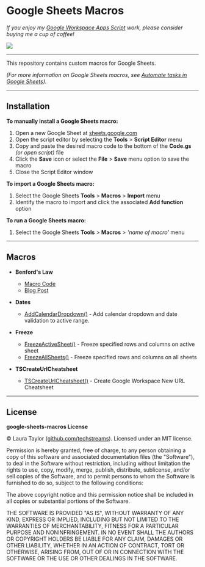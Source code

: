 # Google Sheets Macros

*If you enjoy my [Google Workspace Apps Script](https://developers.google.com/apps-script) work, please consider buying me a cup of coffee!* 


[![](https://techstreams.github.io/images/bmac.svg)](https://www.buymeacoffee.com/techstreams)

---

This repository contains custom macros for Google Sheets.

*(For more information on Google Sheets macros, see [Automate tasks in Google Sheets](https://support.google.com/docs/answer/7665004)).*

---

## Installation

**To manually install a Google Sheets macro:**

1. Open a new Google Sheet at [sheets.google.com](http://sheets.google.com/)
1. Open the script editor by selecting the **Tools** > **Script Editor** menu
1. Copy and paste the desired macro code to the bottom of the **Code.gs** *(or open script)* file
1. Click the **Save** icon or select the **File** > **Save** menu option to save the macro
1. Close the Script Editor window

**To import a Google Sheets macro:**

1. Select the Google Sheets **Tools** > **Macros** > **Import** menu
1. Identify the macro to import and click the associated **Add function** option

**To run a Google Sheets macro:**

1. Select the Google Sheets **Tools** > **Macros** > *'name of macro'* menu
  

---

## Macros

* **Benford's Law**  
  * [Macro Code](/BenfordsLaw.gs)
  * [Blog Post](https://medium.com/@techstreams/using-apps-script-a-google-sheets-macro-and-benfords-law-to-detect-potential-fraud-9fbd91b325ab)
  
* **Dates**
  * [AddCalendarDropdown()](/Dates.gs) - Add calendar dropdown and date validation to active range.
  
* **Freeze**
  * [FreezeActiveSheet()](/Freeze.gs) - Freeze specified rows and columns on active sheet
  * [FreezeAllSheets()](/Freeze.gs) - Freeze specified rows and columns on all sheets

* **TSCreateUrlCheatsheet**
  * [TSCreateUrlCheatsheet()](/TSCreateUrlCheatsheet.gs) - Create Google Workspace New URL Cheatsheet
  
---

## License

**google-sheets-macros License**

© Laura Taylor ([github.com/techstreams](https://github.com/techstreams)). Licensed under an MIT license.

Permission is hereby granted, free of charge, to any person obtaining a copy
of this software and associated documentation files (the "Software"), to deal
in the Software without restriction, including without limitation the rights
to use, copy, modify, merge, publish, distribute, sublicense, and/or sell
copies of the Software, and to permit persons to whom the Software is
furnished to do so, subject to the following conditions:

The above copyright notice and this permission notice shall be included in all
copies or substantial portions of the Software.

THE SOFTWARE IS PROVIDED "AS IS", WITHOUT WARRANTY OF ANY KIND, EXPRESS OR
IMPLIED, INCLUDING BUT NOT LIMITED TO THE WARRANTIES OF MERCHANTABILITY,
FITNESS FOR A PARTICULAR PURPOSE AND NONINFRINGEMENT. IN NO EVENT SHALL THE
AUTHORS OR COPYRIGHT HOLDERS BE LIABLE FOR ANY CLAIM, DAMAGES OR OTHER
LIABILITY, WHETHER IN AN ACTION OF CONTRACT, TORT OR OTHERWISE, ARISING FROM,
OUT OF OR IN CONNECTION WITH THE SOFTWARE OR THE USE OR OTHER DEALINGS IN THE
SOFTWARE.
